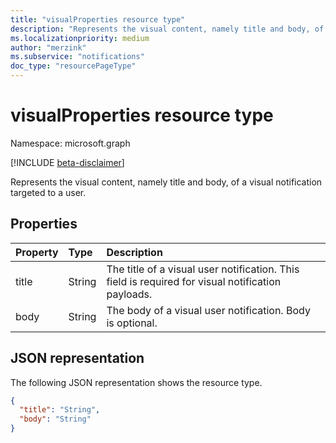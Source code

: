 ```yaml
---
title: "visualProperties resource type"
description: "Represents the visual content, namely title and body, of a visual notification targeted to a user.  "
ms.localizationpriority: medium
author: "merzink"
ms.subservice: "notifications"
doc_type: "resourcePageType"
---
```


# visualProperties resource type

Namespace: microsoft.graph

[!INCLUDE [beta-disclaimer](../../includes/beta-disclaimer.md)]

Represents the visual content, namely title and body, of a visual notification targeted to a user. 

## Properties

| Property     | Type        | Description |
|:-------------|:------------|:------------|
|title|String|The title of a visual user notification. This field is required for visual notification payloads. |
|body|String|The body of a visual user notification. Body is optional.|


## JSON representation

The following JSON representation shows the resource type.

<!-- {
  "blockType": "resource",
  "optionalProperties": [

  ],
  "@odata.type": "microsoft.graph.visualProperties",
  "baseType": null
}-->

```json
{
  "title": "String",
  "body": "String"
}
```

<!-- uuid: 16cd6b66-4b1a-43a1-adaf-3a886856ed98
2019-02-04 14:57:30 UTC -->
<!-- {
  "type": "#page.annotation",
  "description": "visualProperties resource",
  "keywords": "",
  "section": "documentation",
  "tocPath": ""
}-->

